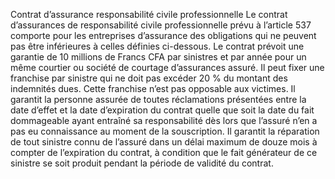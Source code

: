 Contrat d’assurance responsabilité civile professionnelle
Le contrat d’assurances de responsabilité civile professionnelle prévu à l’article 537 comporte pour les entreprises d’assurance des obligations qui ne peuvent pas être inférieures à celles définies ci-dessous.
Le contrat prévoit une garantie de 10 millions de Francs CFA par sinistres et par année pour un même courtier ou société de courtage d’assurances assuré.
Il peut fixer une franchise par sinistre qui ne doit pas excéder 20 % du montant des indemnités dues. Cette franchise n’est pas opposable aux victimes.
Il garantit la personne assurée de toutes réclamations présentées entre la date d’effet et la date d’expiration du contrat quelle que soit la date du fait dommageable ayant entraîné sa responsabilité dès lors que l’assuré n’en a pas eu connaissance au moment de la souscription.
Il garantit la réparation de tout sinistre connu de l’assuré dans un délai maximum de douze mois à compter de l’expiration du contrat, à condition que le fait générateur de ce sinistre se soit produit pendant la période de validité du contrat.